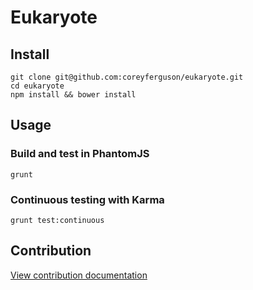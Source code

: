 
# Eukaryote

## Install

```
git clone git@github.com:coreyferguson/eukaryote.git
cd eukaryote
npm install && bower install
```

## Usage

### Build and test in PhantomJS

```
grunt
```

### Continuous testing with Karma

```
grunt test:continuous
```

## Contribution

[View contribution documentation](CONTRIBUTE.md)

